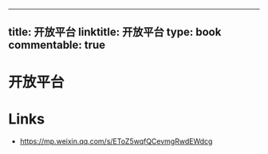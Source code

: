 
---
title: 开放平台
linktitle: 开放平台
type: book
commentable: true
---

# 开放平台

# Links

- https://mp.weixin.qq.com/s/EToZ5wqfQCevmgRwdEWdcg

    